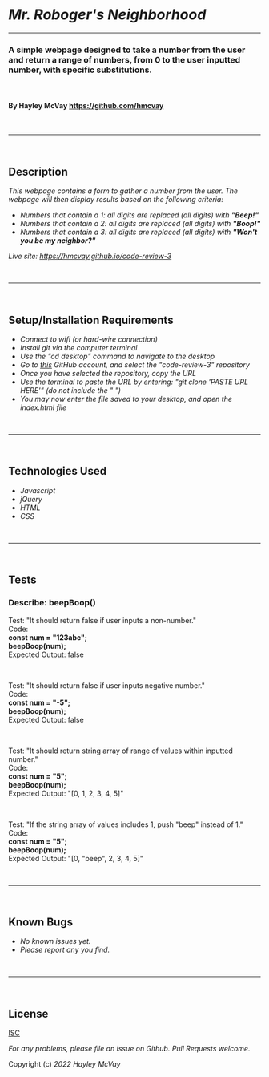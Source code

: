 # _Mr. Roboger's Neighborhood_

***

### A simple webpage designed to take a number from the user and return a range of numbers, from 0 to the user inputted number, with specific substitutions.

<br>

#### By Hayley McVay <https://github.com/hmcvay>

<br>

***
<br>

## Description

_This webpage contains a form to gather a number from the user. The webpage will then display results based on the following criteria:_
- _Numbers that contain a 1: all digits are replaced (all digits) with **"Beep!"**_
- _Numbers that contain a 2: all digits are replaced (all digits) with **"Boop!"**_ 
- _Numbers that contain a 3: all digits are replaced (all digits) with **"Won't you be my neighbor?"**_

_Live site: <https://hmcvay.github.io/code-review-3>_

<br>

***

<br>

## Setup/Installation Requirements

- _Connect to wifi (or hard-wire connection)_
- _Install git via the computer terminal_
- _Use the "cd desktop" command to navigate to the desktop_
- _Go to [this](https://github.com/hmcvay) GitHub account, and select the "code-review-3" repository_
- _Once you have selected the repository, copy the URL_
- _Use the terminal to paste the URL by entering: "git clone 'PASTE URL HERE'" (do not include the " ")_
- _You may now enter the file saved to your desktop, and open the index.html file_

<br>

***

<br>

## Technologies Used

- _Javascript_
- _jQuery_
- _HTML_
- _CSS_

<br>

***

<br>

## Tests
### Describe: beepBoop()

Test: "It should return false if user inputs a non-number."
<br>Code:
<br>**const num = "123abc";**
<br>**beepBoop(num);**
<br>Expected Output: false

<br>

Test: "It should return false if user inputs negative number."
<br>Code:
<br>**const num = "-5";**
<br>**beepBoop(num);**
<br>Expected Output: false

<br>

Test: "It should return string array of range of values within inputted number."
<br>Code:
<br>**const num = "5";**
<br>**beepBoop(num);**
<br>Expected Output: "[0, 1, 2, 3, 4, 5]"

<br>

Test: "If the string array of values includes 1, push "beep" instead of 1."
<br>Code:
<br>**const num = "5";**
<br>**beepBoop(num);**
<br>Expected Output: "[0, "beep", 2, 3, 4, 5]"

<br>

***

<br>

## Known Bugs

- _No known issues yet._
- _Please report any you find._

<br>

***

<br>

## License

[ISC](https://choosealicense.com/licenses/isc)

_For any problems, please file an issue on Github. Pull Requests welcome._

Copyright (c) _2022_ _Hayley McVay_